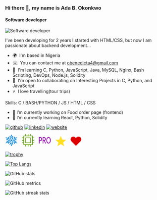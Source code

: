 ### Hi there 👋, my name is Ada B. Okonkwo
#### Software developer
![Software developer](https://arturssmirnovs.github.io/github-profile-readme-generator/images/banner.png)

I've been developing for 2 years I started with HTML/CSS, but now I am passionate about backend development...

*   🌍  I'm based in Nigeria
*   ✉️  You can contact me at [obenedicta4@gmail.com](mailto:obenedicta4@gmail.com)
*   🧠  I'm learning C, Python, JavaScript, Java, MySQL, Nginx, Bash Scripting, DevOps, Node.js, Solidity
*   🤝  I'm open to collaborating on Interesting Projects in C, Python, and JavaScript
*   ⚡  I love travelling(tour trips)

Skills: C / BASH/PYTHON / JS / HTML / CSS

- 🔭 I’m currently working on Food order page (frontend) 
- 🌱 I’m currently learning React, Python, Solidity 


[<img src='https://cdn.jsdelivr.net/npm/simple-icons@3.0.1/icons/github.svg' alt='github' height='40'>](https://github.com/Coding-doves)  [<img src='https://cdn.jsdelivr.net/npm/simple-icons@3.0.1/icons/linkedin.svg' alt='linkedin' height='40'>](https://www.linkedin.com/in/https://www.linkedin.com/in/ada-okonkwo-a1b597229/recent-activity/all//)  [<img src='https://cdn.jsdelivr.net/npm/simple-icons@3.0.1/icons/icloud.svg' alt='website' height='40'>](browndove.tech)  

<a href='https://archiveprogram.github.com/'><img src='https://raw.githubusercontent.com/acervenky/animated-github-badges/master/assets/acbadge.gif' width='40' height='40'></a> <a href='https://docs.github.com/en/developers'><img src='https://raw.githubusercontent.com/acervenky/animated-github-badges/master/assets/devbadge.gif' width='40' height='40'></a> <a href='https://github.com/pricing'><img src='https://raw.githubusercontent.com/acervenky/animated-github-badges/master/assets/pro.gif' width='40' height='40'></a> <a href='https://stars.github.com/'><img src='https://raw.githubusercontent.com/acervenky/animated-github-badges/master/assets/starbadge.gif' width='35' height='35'></a> <a href='https://docs.github.com/en/github/supporting-the-open-source-community-with-github-sponsors'><img src='https://raw.githubusercontent.com/acervenky/animated-github-badges/master/assets/sponsorbadge.gif' width='35' height='35'></a> 

[![trophy](https://github-profile-trophy.vercel.app/?username=Coding-doves)](https://github.com/ryo-ma/github-profile-trophy)

[![Top Langs](https://github-readme-stats.vercel.app/api/top-langs/?username=Coding-doves)](https://github.com/anuraghazra/github-readme-stats)

![GitHub stats](https://github-readme-stats.vercel.app/api?username=Coding-doves&show_icons=true&count_private=true)  

![GitHub metrics](https://metrics.lecoq.io/Coding-doves)  

![GitHub streak stats](https://streak-stats.demolab.com/?user=Coding-doves)  

